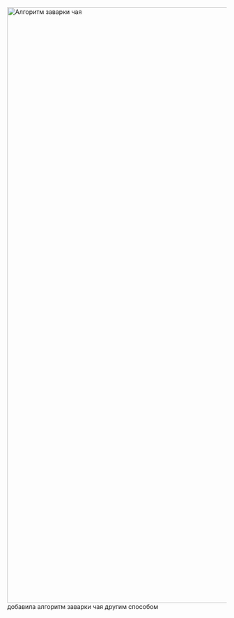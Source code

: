 <img width="981" height="1365" alt="Алгоритм заварки чая" src="https://github.com/user-attachments/assets/d84a9de6-cb8d-4792-8bca-6d3341372fdb" />
добавила алгоритм заварки чая другим способом
